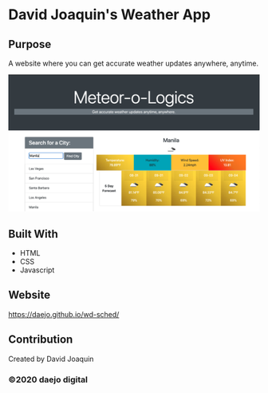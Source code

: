 # David Joaquin's Weather App

## Purpose
A website where you can get accurate weather updates anywhere, anytime.


![Screenshot](./assets/images/screenshot.png)

## Built With
* HTML
* CSS
* Javascript


## Website
https://daejo.github.io/wd-sched/

## Contribution
Created by David Joaquin

### ©️2020 daejo digital